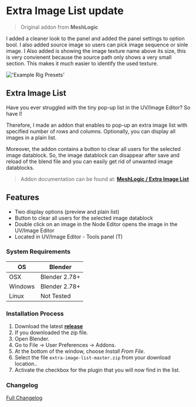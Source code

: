 # Extra Image List update

>Original addon from <b>MeshLogic</b>

I added a cleaner look to the panel and added the panel settings to option bool. I also added source image so users can pick image sequence or sinle image. I Also added is showing the image texture name above its size, this is very convienent because the source path only shows a very small section. This makes it much easier to identify the used texture.

!['Example Rig Presets'](https://raw.githubusercontent.com/wiki/schroef/extra-image-list/images/extra-image-list.jpg?v26-09-2018)


## Extra Image List

Have you ever struggled with the tiny pop-up list in the UV/Image Editor? So have I!

Therefore, I made an addon that enables to pop-up an extra image list with specified number of rows and columns. Optionally, you can display all images in a plain list.

Moreover, the addon contains a button to clear all users for the selected image datablock. So, the image datablock can disappear after save and reload of the blend file and you can easily get rid of unwanted image datablocks.

>Addon documentation can be found at: <b>[MeshLogic / Extra Image List](https://meshlogic.github.io/posts/blender/addons/extra-image-list/)</b>

## Features

- Two display options (preview and plain list)
- Button to clear all users for the selected image datablock
- Double click on an image in the Node Editor opens the image in the UV/Image Editor
- Located in UV/Image Editor - Tools panel (T)


### System Requirements

| **OS** | **Blender** |
| ------------- | ------------- |
| OSX | Blender 2.78+ |
| Windows | Blender 2.78+ |
| Linux | Not Tested |


### Installation Process

1. Download the latest <b>[release](https://github.com/schroef/extra-image-list/releases/)</b>
2. If you downloaded the zip file.
3. Open Blender.
4. Go to File -> User Preferences -> Addons.
5. At the bottom of the window, choose *Install From File*.
6. Select the file `extra-image-list-master.zip` from your download location..
7. Activate the checkbox for the plugin that you will now find in the list.



### Changelog
[Full Changelog](CHANGELOG.md)

